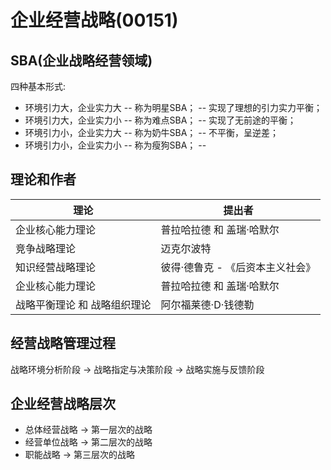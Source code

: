 # 企业经营战略(00151)

## SBA(企业战略经营领域)

四种基本形式:

* 环境引力大，企业实力大 -- 称为明星SBA；  -- 实现了理想的引力实力平衡；
* 环境引力大，企业实力小 -- 称为难点SBA；  -- 实现了无前途的平衡；
* 环境引力小，企业实力大 -- 称为奶牛SBA；  -- 不平衡，呈逆差；
* 环境引力小，企业实力小 -- 称为瘦狗SBA；  --

## 理论和作者

<table>
    <thead>
        <tr>
            <th> 理论</th>
            <th> 提出者</th>
        </tr>
    </thead>
    <tbody>
        <tr>
            <td> 企业核心能力理论</td>
            <td> 普拉哈拉德 和 盖瑞·哈默尔</td>
        </tr>
        <tr>
            <td> 竞争战略理论</td>
            <td> 迈克尔波特</td>
        </tr>
        <tr>
            <td> 知识经营战略理论</td>
            <td> 彼得·德鲁克 - 《后资本主义社会》</td>
        </tr>
        <tr>
            <td> 企业核心能力理论</td>
            <td> 普拉哈拉德 和 盖瑞·哈默尔</td>
        </tr>
        <tr>
            <td> 战略平衡理论 和 战略组织理论</td>
            <td> 阿尔福莱德·D·钱德勒</td>
        </tr>
    </tbody>
</table>

## 经营战略管理过程

战略环境分析阶段 -> 战略指定与决策阶段 -> 战略实施与反馈阶段

## 企业经营战略层次

* 总体经营战略 -> 第一层次的战略
* 经营单位战略 -> 第二层次的战略
* 职能战略    -> 第三层次的战略
